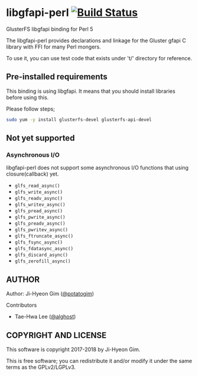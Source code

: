 # libgfapi-perl [![Build Status](https://travis-ci.org/potatogim/libgfapi-perl.svg?branch=master)](https://travis-ci.org/potatogim/libgfapi-perl)

GlusterFS libgfapi binding for Perl 5

The libgfapi-perl provides declarations and linkage for the Gluster gfapi C library with FFI for many Perl mongers.

To use it, you can use test code that exists under 't/' directory for reference.

## Pre-installed requirements

This binding is using libgfapi. It means that you should install libraries before using this.


Please follow steps;
```sh
sudo yum -y install glusterfs-devel glusterfs-api-devel
```

## Not yet supported

### Asynchronous I/O

libgfapi-perl does not support some asynchronous I/O functions that using closure(callback) yet.

* ```glfs_read_async()```
* ```glfs_write_async()```
* ```glfs_readv_async()```
* ```glfs_writev_async()```
* ```glfs_pread_async()```
* ```glfs_pwrite_async()```
* ```glfs_preadv_async()```
* ```glfs_pwritev_async()```
* ```glfs_ftruncate_async()```
* ```glfs_fsync_async()```
* ```glfs_fdatasync_async()```
* ```glfs_discard_async()```
* ```glfs_zerofill_async()```

## AUTHOR

Author: Ji-Hyeon Gim ([@potatogim](https://github.com/potatogim))

Contributors

- Tae-Hwa Lee ([@alghost](https://github.com/alghost))

## COPYRIGHT AND LICENSE

This software is copyright 2017-2018 by Ji-Hyeon Gim.

This is free software; you can redistribute it and/or modify it under the same terms as the GPLv2/LGPLv3.

